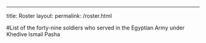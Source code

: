 ---
title: Roster
layout: 
permalink: /roster.html

#List of the forty-nine soldiers who served in the Egyptian Army under Khedive Ismail Pasha
